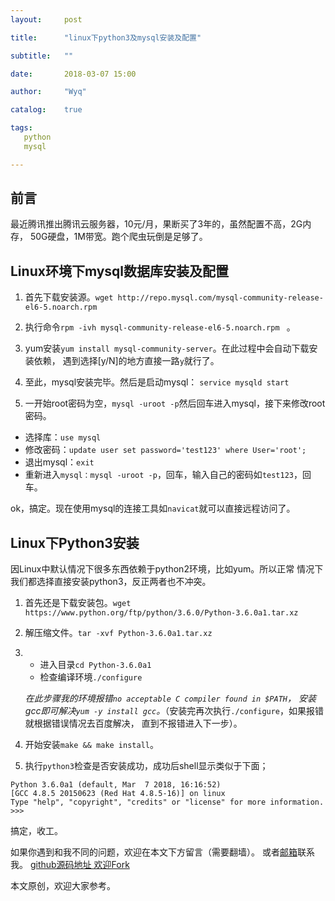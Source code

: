 ```yaml
---
layout:     post

title:      "linux下python3及mysql安装及配置"

subtitle:   ""

date:       2018-03-07 15:00

author:     "Wyq"

catalog:    true

tags:
   python
   mysql

---
```


## 前言

最近腾讯推出腾讯云服务器，10元/月，果断买了3年的，虽然配置不高，2G内存，
50G硬盘，1M带宽。跑个爬虫玩倒是足够了。

## Linux环境下mysql数据库安装及配置
1. 首先下载安装源。`wget http://repo.mysql.com/mysql-community-release-el6-5.noarch.rpm`
2. 执行命令`rpm -ivh mysql-community-release-el6-5.noarch.rpm ` 。
3. yum安装`yum install mysql-community-server`。在此过程中会自动下载安装依赖，
遇到选择[y/N]的地方直接一路`y`就行了。

4. 至此，mysql安装完毕。然后是启动mysql：
`service mysqld start`
5. 一开始root密码为空，`mysql -uroot -p`然后回车进入mysql，接下来修改root密码。
* 选择库：`use mysql`
* 修改密码：`update user set password='test123' where User='root';`
* 退出mysql：`exit`
* 重新进入`mysql：mysql -uroot -p`，回车，输入自己的密码如`test123`，回车。

ok，搞定。现在使用mysql的连接工具如`navicat`就可以直接远程访问了。

## Linux下Python3安装

因Linux中默认情况下很多东西依赖于python2环境，比如yum。所以正常
情况下我们都选择直接安装python3，反正两者也不冲突。
1. 首先还是下载安装包。`wget https://www.python.org/ftp/python/3.6.0/Python-3.6.0a1.tar.xz`
2. 解压缩文件。`tar -xvf Python-3.6.0a1.tar.xz`
3.
    * 进入目录`cd Python-3.6.0a1`
    * 检查编译环境`./configure`

    *在此步骤我的环境报错`no acceptable C compiler found in $PATH`，
    安装gcc即可解决`yum -y install gcc`。*（安装完再次执行`./configure`，如果报错就根据错误情况去百度解决，
    直到不报错进入下一步）。
4. 开始安装`make && make install`。
5. 执行`python3`检查是否安装成功，成功后shell显示类似于下面；
```
Python 3.6.0a1 (default, Mar  7 2018, 16:16:52)
[GCC 4.8.5 20150623 (Red Hat 4.8.5-16)] on linux
Type "help", "copyright", "credits" or "license" for more information.
>>>
```

搞定，收工。

如果你遇到和我不同的问题，欢迎在本文下方留言（需要翻墙）。
或者[邮箱](393912540@qq.com)联系我。
[github源码地址  欢迎Fork ](https://github.com/ToBeNumber0/webpack-gulp-angular)   

本文原创，欢迎大家参考。